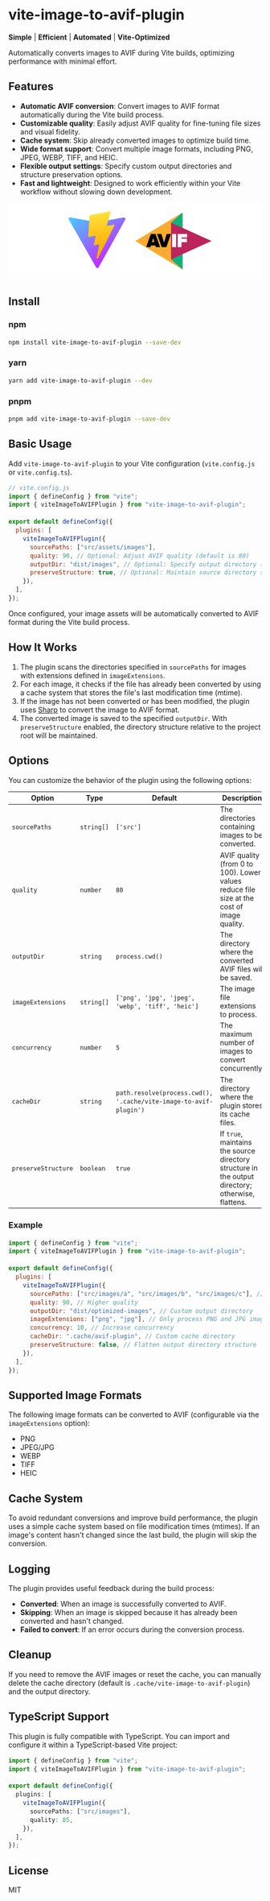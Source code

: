 # vite-image-to-avif-plugin

**Simple** | **Efficient** | **Automated** | **Vite-Optimized**

Automatically converts images to AVIF during Vite builds, optimizing performance with minimal effort.

## Features

- **Automatic AVIF conversion**: Convert images to AVIF format automatically during the Vite build process.
- **Customizable quality**: Easily adjust AVIF quality for fine-tuning file sizes and visual fidelity.
- **Cache system**: Skip already converted images to optimize build time.
- **Wide format support**: Convert multiple image formats, including PNG, JPEG, WEBP, TIFF, and HEIC.
- **Flexible output settings**: Specify custom output directories and structure preservation options.
- **Fast and lightweight**: Designed to work efficiently within your Vite workflow without slowing down development.

![Vite AVIF](https://github.com/ryotanakata/vite-image-to-avif-plugin/raw/main/docs/assets/logos.png)

## Install

### npm

```bash
npm install vite-image-to-avif-plugin --save-dev
```

### yarn

```bash
yarn add vite-image-to-avif-plugin --dev
```

### pnpm

```bash
pnpm add vite-image-to-avif-plugin --save-dev
```

## Basic Usage

Add `vite-image-to-avif-plugin` to your Vite configuration (`vite.config.js` or `vite.config.ts`).

```js
// vite.config.js
import { defineConfig } from "vite";
import { viteImageToAVIFPlugin } from "vite-image-to-avif-plugin";

export default defineConfig({
  plugins: [
    viteImageToAVIFPlugin({
      sourcePaths: ["src/assets/images"],
      quality: 90, // Optional: Adjust AVIF quality (default is 80)
      outputDir: "dist/images", // Optional: Specify output directory (default is process.cwd())
      preserveStructure: true, // Optional: Maintain source directory structure in output (default is true)
    }),
  ],
});
```

Once configured, your image assets will be automatically converted to AVIF format during the Vite build process.

## How It Works

1. The plugin scans the directories specified in `sourcePaths` for images with extensions defined in `imageExtensions`.
2. For each image, it checks if the file has already been converted by using a cache system that stores the file's last modification time (mtime).
3. If the image has not been converted or has been modified, the plugin uses [Sharp](https://sharp.pixelplumbing.com/) to convert the image to AVIF format.
4. The converted image is saved to the specified `outputDir`. With `preserveStructure` enabled, the directory structure relative to the project root will be maintained.

## Options

You can customize the behavior of the plugin using the following options:

| Option              | Type       | Default                                                           | Description                                                                                       |
| ------------------- | ---------- | ----------------------------------------------------------------- | ------------------------------------------------------------------------------------------------- |
| `sourcePaths`       | `string[]` | `['src']`                                                         | The directories containing images to be converted.                                                |
| `quality`           | `number`   | `80`                                                              | AVIF quality (from 0 to 100). Lower values reduce file size at the cost of image quality.         |
| `outputDir`         | `string`   | `process.cwd()`                                                   | The directory where the converted AVIF files will be saved.                                       |
| `imageExtensions`   | `string[]` | `['png', 'jpg', 'jpeg', 'webp', 'tiff', 'heic']`                  | The image file extensions to process.                                                             |
| `concurrency`       | `number`   | `5`                                                               | The maximum number of images to convert concurrently.                                             |
| `cacheDir`          | `string`   | `path.resolve(process.cwd(), '.cache/vite-image-to-avif-plugin')` | The directory where the plugin stores its cache files.                                            |
| `preserveStructure` | `boolean`  | `true`                                                            | If `true`, maintains the source directory structure in the output directory; otherwise, flattens. |

### Example

```js
import { defineConfig } from "vite";
import { viteImageToAVIFPlugin } from "vite-image-to-avif-plugin";

export default defineConfig({
  plugins: [
    viteImageToAVIFPlugin({
      sourcePaths: ["src/images/a", "src/images/b", "src/images/c"], // Multiple source paths
      quality: 90, // Higher quality
      outputDir: "dist/optimized-images", // Custom output directory
      imageExtensions: ["png", "jpg"], // Only process PNG and JPG images
      concurrency: 10, // Increase concurrency
      cacheDir: ".cache/avif-plugin", // Custom cache directory
      preserveStructure: false, // Flatten output directory structure
    }),
  ],
});
```

## Supported Image Formats

The following image formats can be converted to AVIF (configurable via the `imageExtensions` option):

- PNG
- JPEG/JPG
- WEBP
- TIFF
- HEIC

## Cache System

To avoid redundant conversions and improve build performance, the plugin uses a simple cache system based on file modification times (mtimes). If an image's content hasn't changed since the last build, the plugin will skip the conversion.

## Logging

The plugin provides useful feedback during the build process:

- **Converted**: When an image is successfully converted to AVIF.
- **Skipping**: When an image is skipped because it has already been converted and hasn't changed.
- **Failed to convert**: If an error occurs during the conversion process.

## Cleanup

If you need to remove the AVIF images or reset the cache, you can manually delete the cache directory (default is `.cache/vite-image-to-avif-plugin`) and the output directory.

## TypeScript Support

This plugin is fully compatible with TypeScript. You can import and configure it within a TypeScript-based Vite project:

```ts
import { defineConfig } from "vite";
import { viteImageToAVIFPlugin } from "vite-image-to-avif-plugin";

export default defineConfig({
  plugins: [
    viteImageToAVIFPlugin({
      sourcePaths: ["src/images"],
      quality: 85,
    }),
  ],
});
```

## License

MIT
